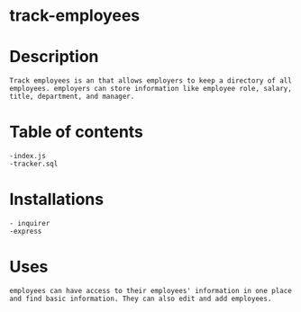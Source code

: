 # track-employees

# Description

    Track employees is an that allows employers to keep a directory of all employees. employers can store information like employee role, salary, title, department, and manager. 

# Table of contents 
    -index.js
    -tracker.sql

# Installations 
    - inquirer
    -express 

# Uses 
    
    employees can have access to their employees' information in one place and find basic information. They can also edit and add employees. 

